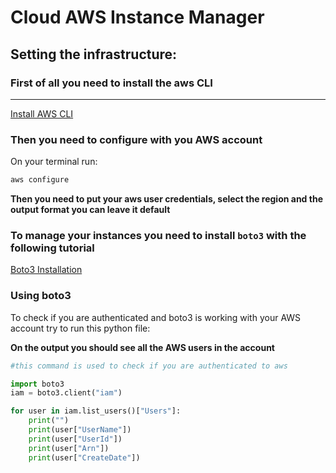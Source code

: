 # Cloud AWS Instance Manager

## Setting the infrastructure:

### First of all you need to install the aws CLI
___

<a href="https://docs.aws.amazon.com/cli/latest/userguide/getting-started-install.html">Install AWS CLI</a>

### Then you need to configure with you AWS account

On your terminal run:

```bash
aws configure
```

**Then you need to put your aws user credentials, select the region and the output format you can leave it default**

### To manage your instances you need to install `boto3` with the following tutorial

<a href="https://boto3.amazonaws.com/v1/documentation/api/latest/guide/quickstart.html#installation">Boto3 Installation</a>

### Using boto3

To check if you are authenticated and boto3 is working with your AWS account try to run this python file:

**On the output you should see all the AWS users in the account**

```python
#this command is used to check if you are authenticated to aws

import boto3
iam = boto3.client("iam")

for user in iam.list_users()["Users"]:
    print("")
    print(user["UserName"])
    print(user["UserId"])
    print(user["Arn"])
    print(user["CreateDate"])
```
